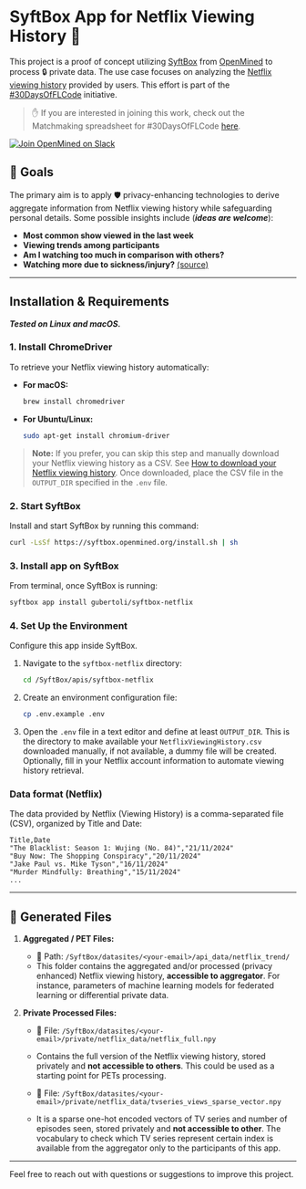 # SyftBox App for Netflix Viewing History 🍿

This project is a proof of concept utilizing [SyftBox](https://syftbox-documentation.openmined.org/) from [OpenMined](https://openmined.org/) to process 🔒 private data. The use case focuses on analyzing the [Netflix viewing history](https://help.netflix.com/en/node/101917) provided by users. This effort is part of the [#30DaysOfFLCode](https://info.openmined.org/30daysofflcode) initiative.

> ✋ If you are interested in joining this work, check out the Matchmaking spreadsheet for #30DaysOfFLCode [here](https://docs.google.com/spreadsheets/d/1euxZMxQXwctjRt_MVLqnqkuBqpXKuGagLReYANXj1i8/edit?gid=78639164#gid=78639164).

[![Join OpenMined on Slack](https://img.shields.io/badge/Join%20Us%20on-Slack-blue)](https://slack.openmined.org/)

## 🎯 Goals

The primary aim is to apply 🛡️ privacy-enhancing technologies to derive aggregate information from Netflix viewing history while safeguarding personal details. Some possible insights include (**_ideas are welcome_**):

- **Most common show viewed in the last week**
- **Viewing trends among participants**
- **Am I watching too much in comparison with others?**
- **Watching more due to sickness/injury?** [(source)](https://www.kaggle.com/code/nachoco/netflix-viewing-analysis-with-injury)

---

## Installation & Requirements
**_Tested on Linux and macOS._**

### 1. Install ChromeDriver
To retrieve your Netflix viewing history automatically:

- **For macOS:**
  ```bash
  brew install chromedriver
   ```

- **For Ubuntu/Linux:**
   ```bash
   sudo apt-get install chromium-driver
   ```

> **Note:** If you prefer, you can skip this step and manually download your Netflix viewing history as a CSV. See [How to download your Netflix viewing history](https://help.netflix.com/en/node/101917). Once downloaded, place the CSV file in the `OUTPUT_DIR` specified in the `.env` file.

### 2. Start SyftBox
Install and start SyftBox by running this command:

   ```bash
   curl -LsSf https://syftbox.openmined.org/install.sh | sh
   ```
### 3. Install app on SyftBox
From terminal, once SyftBox is running:
   ```bash
   syftbox app install gubertoli/syftbox-netflix
   ```

### 4. Set Up the Environment
Configure this app inside SyftBox.

1. Navigate to the `syftbox-netflix` directory:
   ```bash
   cd /SyftBox/apis/syftbox-netflix
   ```
2. Create an environment configuration file:
   ```bash
   cp .env.example .env
   ```

3. Open the `.env` file in a text editor and define at least `OUTPUT_DIR`. This is the directory to make available your `NetflixViewingHistory.csv` downloaded manually, if not available, a dummy file will be created. Optionally, fill in your Netflix account information to automate viewing history retrieval.

### Data format (Netflix)
The data provided by Netflix (Viewing History) is a comma-separated file (CSV), organized by Title and Date:

   ```
   Title,Date
   "The Blacklist: Season 1: Wujing (No. 84)","21/11/2024"
   "Buy Now: The Shopping Conspiracy","20/11/2024"
   "Jake Paul vs. Mike Tyson","16/11/2024"
   "Murder Mindfully: Breathing","15/11/2024"
   ...
   ```

---

## 📁 Generated Files

1. **Aggregated / PET Files:**

   - 📂 Path: `/SyftBox/datasites/<your-email>/api_data/netflix_trend/`
   - This folder contains the aggregated and/or processed (privacy enhanced) Netflix viewing history, **accessible to aggregator**. For instance, parameters of machine learning models for federated learning or differential private data.

2. **Private Processed Files:**

   - 📂 File: `/SyftBox/datasites/<your-email>/private/netflix_data/netflix_full.npy`
   - Contains the full version of the Netflix viewing history, stored privately and **not accessible to others**. This could be used as a starting point for PETs processing.

   - 📂 File: `/SyftBox/datasites/<your-email>/private/netflix_data/tvseries_views_sparse_vector.npy`
   - It is a sparse one-hot encoded vectors of TV series and number of episodes seen, stored privately and **not accessible to other**. The vocabulary to check which TV series represent certain index is available from the aggregator only to the participants of this app.

---

Feel free to reach out with questions or suggestions to improve this project.

